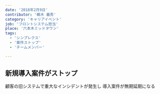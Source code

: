 ```yaml
---
date: '2018年2月9日'
contributor: '鵜木 義秀'
category: 'キャリアイベント'
job: 'フロントシステム担当'
place: '六本木ミッドタウン'
tags:
  - 'シンプレクス'
  - '案件ストップ'
  - 'チームメンバー'

---
```


<h2>新規導入案件がストップ</h2>

<p>
    <span>顧客の旧システムで重大なインシデントが発生し</span>
    <span>導入案件が無期延期になる</span>
</p>
